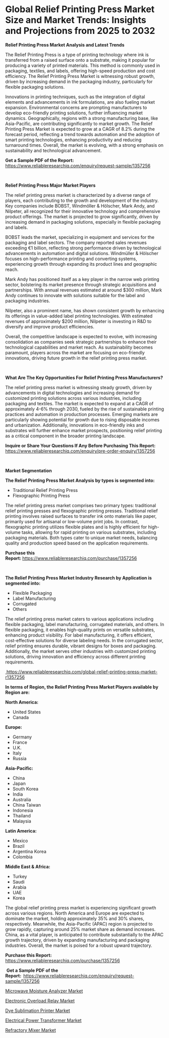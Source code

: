 <p><h1>Global Relief Printing Press Market Size and Market Trends: Insights and Projections from 2025 to 2032</h1></p><p><strong>Relief Printing Press Market Analysis and Latest Trends</strong></p>
<p><p>The Relief Printing Press is a type of printing technology where ink is transferred from a raised surface onto a substrate, making it popular for producing a variety of printed materials. This method is commonly used in packaging, textiles, and labels, offering high-speed production and cost efficiency. The Relief Printing Press Market is witnessing robust growth, driven by increasing demand in the packaging industry, particularly for flexible packaging solutions. </p><p>Innovations in printing techniques, such as the integration of digital elements and advancements in ink formulations, are also fueling market expansion. Environmental concerns are prompting manufacturers to develop eco-friendly printing solutions, further influencing market dynamics. Geographically, regions with a strong manufacturing base, like Asia-Pacific, are contributing significantly to market growth. The Relief Printing Press Market is expected to grow at a CAGR of 8.2% during the forecast period, reflecting a trend towards automation and the adoption of smart printing technologies, enhancing productivity and reducing turnaround times. Overall, the market is evolving, with a strong emphasis on sustainability and technological advancement.</p></p>
<p><strong>Get a Sample PDF of the Report:&nbsp;</strong> <a href="https://www.reliableresearchiq.com/enquiry/request-sample/1357256?utm_campaign=103&utm_medium=2&utm_source=Github&utm_content=ia&utm_term=08042025&utm_id=relief-printing-press">https://www.reliableresearchiq.com/enquiry/request-sample/1357256</a></p>
<p>&nbsp;</p>
<p><strong>Relief Printing Press Major Market Players</strong></p>
<p><p>The relief printing press market is characterized by a diverse range of players, each contributing to the growth and development of the industry. Key companies include BOBST, Windmöller & Hölscher, Mark Andy, and Nilpeter, all recognized for their innovative technology and comprehensive product offerings. The market is projected to grow significantly, driven by increasing demand in packaging solutions, especially in flexible packaging and labels.</p><p>BOBST leads the market, specializing in equipment and services for the packaging and label sectors. The company reported sales revenues exceeding €1 billion, reflecting strong performance driven by technological advancements in automation and digital solutions. Windmüller & Hölscher focuses on high-performance printing and converting systems, experiencing growth through expanding its product lines and geographic reach.</p><p>Mark Andy has positioned itself as a key player in the narrow web printing sector, bolstering its market presence through strategic acquisitions and partnerships. With annual revenues estimated at around $300 million, Mark Andy continues to innovate with solutions suitable for the label and packaging industries. </p><p>Nilpeter, also a prominent name, has shown consistent growth by enhancing its offerings in value-added label printing technologies. With estimated revenues of approximately $200 million, Nilpeter is investing in R&D to diversify and improve product efficiencies.</p><p>Overall, the competitive landscape is expected to evolve, with increasing consolidation as companies seek strategic partnerships to enhance their technological capabilities and market reach. As sustainability becomes paramount, players across the market are focusing on eco-friendly innovations, driving future growth in the relief printing press market.</p></p>
<p>&nbsp;</p>
<p><strong>What Are The Key Opportunities For Relief Printing Press Manufacturers?</strong></p>
<p><p>The relief printing press market is witnessing steady growth, driven by advancements in digital technologies and increasing demand for customized printing solutions across various industries, including packaging and textiles. The market is expected to expand at a CAGR of approximately 4-6% through 2030, fueled by the rise of sustainable printing practices and automation in production processes. Emerging markets are particularly showing potential for growth due to rising disposable incomes and urbanization. Additionally, innovations in eco-friendly inks and substrates will further enhance market prospects, positioning relief printing as a critical component in the broader printing landscape.</p></p>
<p><strong>Inquire or Share Your Questions If Any Before Purchasing This Report:</strong> <a href="https://www.reliableresearchiq.com/enquiry/pre-order-enquiry/1357256?utm_campaign=103&utm_medium=2&utm_source=Github&utm_content=ia&utm_term=08042025&utm_id=relief-printing-press">https://www.reliableresearchiq.com/enquiry/pre-order-enquiry/1357256</a></p>
<p>&nbsp;</p>
<p><strong>Market Segmentation</strong></p>
<p><strong>The Relief Printing Press Market Analysis by types is segmented into:</strong></p>
<p><ul><li>Traditional Relief Printing Press</li><li>Flexographic Printing Press</li></ul></p>
<p><p>The relief printing press market comprises two primary types: traditional relief printing presses and flexographic printing presses. Traditional relief printing involves raised surfaces to transfer ink onto materials like paper, primarily used for artisanal or low-volume print jobs. In contrast, flexographic printing utilizes flexible plates and is highly efficient for high-volume tasks, allowing for rapid printing on various substrates, including packaging materials. Both types cater to unique market needs, balancing quality and production speed based on the application requirements.</p></p>
<p><strong>Purchase this Report:&nbsp;</strong><a href="https://www.reliableresearchiq.com/purchase/1357256?utm_campaign=103&utm_medium=2&utm_source=Github&utm_content=ia&utm_term=08042025&utm_id=relief-printing-press">https://www.reliableresearchiq.com/purchase/1357256</a></p>
<p>&nbsp;</p>
<p><strong>The Relief Printing Press Market Industry Research by Application is segmented into:</strong></p>
<p><ul><li>Flexible Packaging</li><li>Label Manufacturing</li><li>Corrugated</li><li>Others</li></ul></p>
<p><p>The relief printing press market caters to various applications including flexible packaging, label manufacturing, corrugated materials, and others. In flexible packaging, it enables high-quality prints on versatile substrates, enhancing product visibility. For label manufacturing, it offers efficient, cost-effective solutions for diverse labeling needs. In the corrugated sector, relief printing ensures durable, vibrant designs for boxes and packaging. Additionally, the market serves other industries with customized printing solutions, driving innovation and efficiency across different printing requirements.</p></p>
<p><a href="https://www.reliableresearchiq.com/global-relief-printing-press-market-r1357256?utm_campaign=103&utm_medium=2&utm_source=Github&utm_content=ia&utm_term=08042025&utm_id=relief-printing-press">&nbsp;https://www.reliableresearchiq.com/global-relief-printing-press-market-r1357256</a></p>
<p><strong>In terms of Region, the Relief Printing Press Market Players available by Region are:</strong></p>
<p>
    <p> <strong> North America: </strong>
        <ul>
            <li>United States</li>
            <li>Canada</li>
        </ul>
        </p> 
    <p> <strong> Europe: </strong>
        <ul>
            <li>Germany</li>
            <li>France</li>
            <li>U.K.</li>
            <li>Italy</li>
            <li>Russia</li>
        </ul>
        </p> 
    <p> <strong> Asia-Pacific: </strong>
        <ul>
            <li>China</li>
            <li>Japan</li>
            <li>South Korea</li>
            <li>India</li>
            <li>Australia</li>
            <li>China Taiwan</li>
            <li>Indonesia</li>
            <li>Thailand</li>
            <li>Malaysia</li>
        </ul>
        </p> 
    <p> <strong> Latin America: </strong>
        <ul>
            <li>Mexico</li>
            <li>Brazil</li>
            <li>Argentina Korea</li>
            <li>Colombia</li>
        </ul>
        </p> 
    <p> <strong> Middle East & Africa: </strong>
        <ul>
            <li>Turkey</li>
            <li>Saudi</li>
            <li>Arabia</li>
            <li>UAE</li>
            <li>Korea</li>
        </ul>
    </p>
    </p>
<p><p>The global relief printing press market is experiencing significant growth across various regions. North America and Europe are expected to dominate the market, holding approximately 35% and 30% shares, respectively. Meanwhile, the Asia-Pacific (APAC) region is projected to grow rapidly, capturing around 25% market share as demand increases. China, as a vital player, is anticipated to contribute substantially to the APAC growth trajectory, driven by expanding manufacturing and packaging industries. Overall, the market is poised for a robust upward trajectory.</p></p>
<p><strong>Purchase this Report: </strong><a href="https://www.reliableresearchiq.com/purchase/1357256?utm_campaign=103&utm_medium=2&utm_source=Github&utm_content=ia&utm_term=08042025&utm_id=relief-printing-press">https://www.reliableresearchiq.com/purchase/1357256</a></p>
<p>&nbsp;<strong>Get a Sample PDF of the Report:&nbsp;&nbsp;</strong><a href="https://www.reliableresearchiq.com/enquiry/request-sample/1357256?utm_campaign=103&utm_medium=2&utm_source=Github&utm_content=ia&utm_term=08042025&utm_id=relief-printing-press">https://www.reliableresearchiq.com/enquiry/request-sample/1357256</a></p>
<p><strong></strong></p>
<p><p><a href="https://github.com/sakuniniray98/Market-Research-Report-List-1/blob/main/microwave-moisture-analyzer-market.md?utm_campaign=103&utm_medium=2&utm_source=Github&utm_content=ia&utm_term=08042025&utm_id=relief-printing-press">Microwave Moisture Analyzer Market</a></p><p><a href="https://github.com/yakobotege/Market-Research-Report-List-1/blob/main/electronic-overload-relay-market.md?utm_campaign=103&utm_medium=2&utm_source=Github&utm_content=ia&utm_term=08042025&utm_id=relief-printing-press">Electronic Overload Relay Market</a></p><p><a href="https://github.com/snakewaduddx/Market-Research-Report-List-1/blob/main/dye-sublimation-printer-market.md?utm_campaign=103&utm_medium=2&utm_source=Github&utm_content=ia&utm_term=08042025&utm_id=relief-printing-press">Dye Sublimation Printer Market</a></p><p><a href="https://github.com/pupekironim/Market-Research-Report-List-1/blob/main/electrical-power-transformer-market.md?utm_campaign=103&utm_medium=2&utm_source=Github&utm_content=ia&utm_term=08042025&utm_id=relief-printing-press">Electrical Power Transformer Market</a></p><p><a href="https://github.com/siriocooch4a/Market-Research-Report-List-1/blob/main/refractory-mixer-market.md?utm_campaign=103&utm_medium=2&utm_source=Github&utm_content=ia&utm_term=08042025&utm_id=relief-printing-press">Refractory Mixer Market</a></p></p>